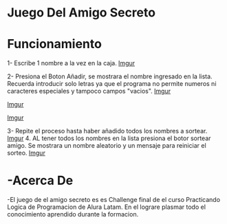 <h1>Juego Del Amigo Secreto</h1>

<h1>Funcionamiento </h1>

1- Escribe 1 nombre a la vez en la caja.
[Imgur](https://imgur.com/dlGtQeK)

2- Presiona el Boton Añadir, se mostrara el nombre ingresado 
en la lista. Recuerda introducir solo letras ya que el programa
no permite numeros ni caracteres especiales y tampoco campos "vacios".
[Imgur](https://imgur.com/cZ2pI1R)

[Imgur](https://imgur.com/pdWmqQM)

[Imgur](https://imgur.com/2ROLkBd)

3- Repite el proceso hasta haber añadido todos los nombres a sortear.
[Imgur](https://imgur.com/pJ4Zl6K)
4. AL tener todos los nombres en la lista presiona el botor sortear amigo.
Se mostrara un nombre aleatorio y un mensaje para reiniciar el sorteo.
[Imgur](https://imgur.com/rN23tBR)

<h1>-Acerca De </h1>
-El juego de el amigo secreto es es Challenge final de el curso Practicando Logica de Programacion de Alura Latam.
En el lograre plasmar todo el conocimiento aprendido durante la formacion.
